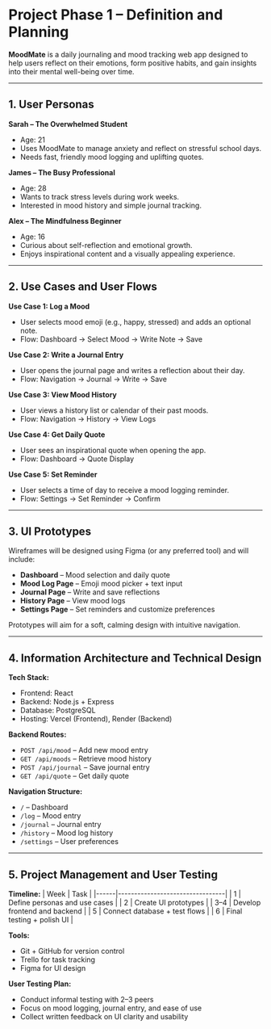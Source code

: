 # Project Phase 1 – Definition and Planning

**MoodMate** is a daily journaling and mood tracking web app designed to help users reflect on their emotions, form positive habits, and gain insights into their mental well-being over time.

---

## 1. User Personas

**Sarah – The Overwhelmed Student**
- Age: 21  
- Uses MoodMate to manage anxiety and reflect on stressful school days.  
- Needs fast, friendly mood logging and uplifting quotes.

**James – The Busy Professional**
- Age: 28  
- Wants to track stress levels during work weeks.  
- Interested in mood history and simple journal tracking.

**Alex – The Mindfulness Beginner**
- Age: 16  
- Curious about self-reflection and emotional growth.  
- Enjoys inspirational content and a visually appealing experience.

---

## 2. Use Cases and User Flows

**Use Case 1: Log a Mood**
- User selects mood emoji (e.g., happy, stressed) and adds an optional note.
- Flow: Dashboard → Select Mood → Write Note → Save

**Use Case 2: Write a Journal Entry**
- User opens the journal page and writes a reflection about their day.
- Flow: Navigation → Journal → Write → Save

**Use Case 3: View Mood History**
- User views a history list or calendar of their past moods.
- Flow: Navigation → History → View Logs

**Use Case 4: Get Daily Quote**
- User sees an inspirational quote when opening the app.
- Flow: Dashboard → Quote Display

**Use Case 5: Set Reminder**
- User selects a time of day to receive a mood logging reminder.
- Flow: Settings → Set Reminder → Confirm

---

## 3. UI Prototypes

Wireframes will be designed using Figma (or any preferred tool) and will include:

- **Dashboard** – Mood selection and daily quote
- **Mood Log Page** – Emoji mood picker + text input
- **Journal Page** – Write and save reflections
- **History Page** – View mood logs
- **Settings Page** – Set reminders and customize preferences

Prototypes will aim for a soft, calming design with intuitive navigation.

---

## 4. Information Architecture and Technical Design

**Tech Stack:**
- Frontend: React
- Backend: Node.js + Express
- Database: PostgreSQL
- Hosting: Vercel (Frontend), Render (Backend)

**Backend Routes:**
- `POST /api/mood` – Add new mood entry
- `GET /api/moods` – Retrieve mood history
- `POST /api/journal` – Save journal entry
- `GET /api/quote` – Get daily quote

**Navigation Structure:**
- `/` – Dashboard
- `/log` – Mood entry
- `/journal` – Journal entry
- `/history` – Mood log history
- `/settings` – User preferences

---

## 5. Project Management and User Testing

**Timeline:**
| Week | Task                            |
|------|---------------------------------|
| 1    | Define personas and use cases   |
| 2    | Create UI prototypes            |
| 3–4  | Develop frontend and backend    |
| 5    | Connect database + test flows   |
| 6    | Final testing + polish UI       |

**Tools:**
- Git + GitHub for version control
- Trello for task tracking
- Figma for UI design

**User Testing Plan:**
- Conduct informal testing with 2–3 peers
- Focus on mood logging, journal entry, and ease of use
- Collect written feedback on UI clarity and usability



